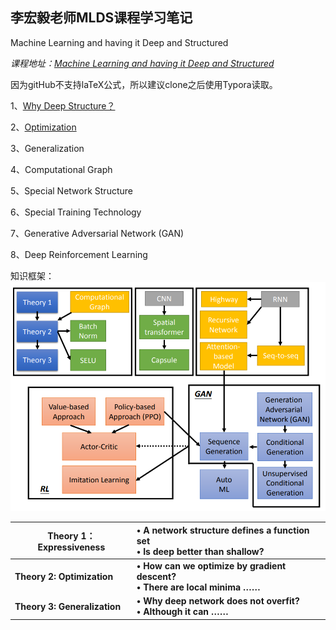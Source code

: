 ## 李宏毅老师MLDS课程学习笔记

Machine Learning and having it Deep and Structured

*课程地址：[Machine Learning and having it Deep and Structured](http://speech.ee.ntu.edu.tw/~tlkagk/courses_MLDS18.html)*

因为gitHub不支持laTeX公式，所以建议clone之后使用Typora读取。

1、[Why Deep Structure？](https://github.com/haoyuheng/MLDS_notebook/blob/master/Why%20deep%20Structure.md)

2、[Optimization](https://github.com/haoyuheng/MLDS_notebook/blob/master/Optimization.md)

3、Generalization

4、Computational Graph

5、Special Network Structure

6、Special Training Technology

7、Generative Adversarial Network (GAN)

8、Deep Reinforcement Learning

知识框架：![0-1](https://github.com/haoyuheng/MLDS_notebook/blob/master/img/0-1.png?raw=true)

| Theory 1：Expressiveness     | • A network structure defines a function set<br/>• Is deep better than shallow? |
| ---------------------------- | :----------------------------------------------------------- |
| **Theory 2: Optimization**   | **• How can we optimize by gradient descent?<br/>• There are local minima ……** |
| **Theory 3: Generalization** | **• Why deep network does not overfit?<br/>• Although it can ……** |











